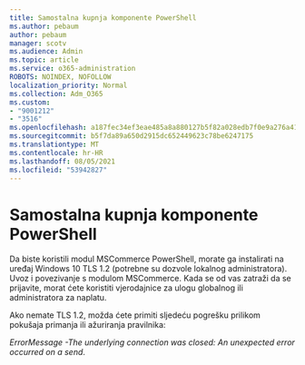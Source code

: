 ```yaml
---
title: Samostalna kupnja komponente PowerShell
ms.author: pebaum
author: pebaum
manager: scotv
ms.audience: Admin
ms.topic: article
ms.service: o365-administration
ROBOTS: NOINDEX, NOFOLLOW
localization_priority: Normal
ms.collection: Adm_O365
ms.custom:
- "9001212"
- "3516"
ms.openlocfilehash: a187fec34ef3eae485a8a880127b5f82a028edb7f0e9a276a41b5e33cad25ead
ms.sourcegitcommit: b5f7da89a650d2915dc652449623c78be6247175
ms.translationtype: MT
ms.contentlocale: hr-HR
ms.lasthandoff: 08/05/2021
ms.locfileid: "53942827"
---
```

# <a name="self-service-purchase-of-powershell"></a>Samostalna kupnja komponente PowerShell

Da biste koristili modul MSCommerce PowerShell, morate ga instalirati na uređaj Windows 10 TLS 1.2 (potrebne su dozvole lokalnog administratora).  Uvoz i povezivanje s modulom MSCommerce.  Kada se od vas zatraži da se prijavite, morat ćete koristiti vjerodajnice za ulogu globalnog ili administratora za naplatu.  

Ako nemate TLS 1.2, možda ćete primiti sljedeću pogrešku prilikom pokušaja primanja ili ažuriranja pravilnika:

*ErrorMessage -The underlying connection was closed: An unexpected error occurred on a send*.



